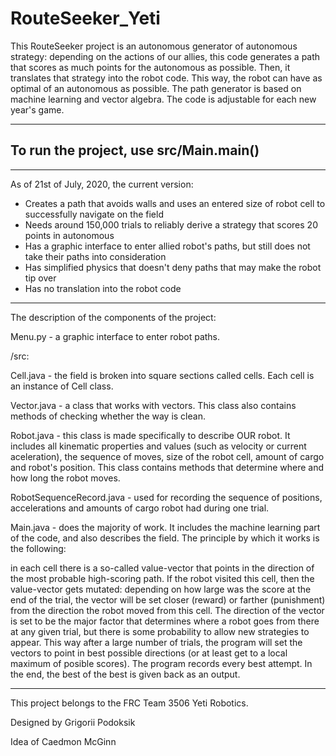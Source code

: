 # RouteSeeker_Yeti

This RouteSeeker project is an autonomous generator of autonomous strategy: depending on the actions of our allies, this code 
generates a path that scores as much points for the autonomous as possible. Then, it translates that strategy into the robot code. 
This way, the robot can have as optimal of an autonomous as possible. The path generator is based on machine learning and vector algebra.
The code is adjustable for each new year's game.

-------

To run the project, use src/Main.main()
-
-------

As of 21st of July, 2020, the current version:
 - Creates a path that avoids walls and uses an entered size of robot cell to successfully navigate on the field
 - Needs around 150,000 trials to reliably derive a strategy that scores 20 points in autonomous
 - Has a graphic interface to enter allied robot's paths, but still does not take their paths into consideration
 - Has simplified physics that doesn't deny paths that may make the robot tip over
 - Has no translation into the robot code

-------

The description of the components of the project:

   Menu.py - a graphic interface to enter robot paths.
    
   /src:
    
   Cell.java - the field is broken into square sections called cells. Each cell is an instance of Cell class.
    
   Vector.java - a class that works with vectors. This class also contains methods of checking whether the way is clean.
    
   Robot.java - this class is made specifically to describe OUR robot. It includes all kinematic properties and values (such as velocity or current aceleration), the 
sequence of moves, size of the robot cell, amount of cargo and robot's position. This class contains methods that determine where and how long the robot moves.

   RobotSequenceRecord.java - used for recording the sequence of positions, accelerations and amounts of cargo robot had during one trial.
    
   Main.java - does the majority of work. It includes the machine learning part of the code, and also describes the field. The principle by which 
it works is the following:

in each cell there is a so-called value-vector that points in the direction of the most probable high-scoring path. If the robot visited this cell, then the value-vector 
gets mutated: depending on how large was the score at the end of the trial, the vector will be set closer (reward) or farther (punishment) from 
the direction the robot moved from this cell. The direction of the vector is set to be the major factor that determines where a robot goes from there
at any given trial, but there is some probability to allow new strategies to appear. This way after a large number of trials, the program will set the vectors to
point in best possible directions (or at least get to a local maximum of posible scores). The program records every best attempt. In the end, the best of the best 
is given back as an output.


------


      
This project belongs to the FRC Team 3506 Yeti Robotics.

Designed by Grigorii Podoksik

Idea of Caedmon McGinn








